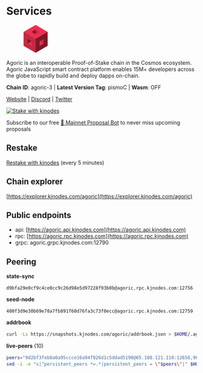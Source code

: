 # Services

<figure><img src="https://raw.githubusercontent.com/kj89/cosmos-images/main/logos/agoric.png" alt=""><figcaption></figcaption></figure>

Agoric is an interoperable Proof-of-Stake chain in the Cosmos ecosystem.  Agoric JavaScript smart contract platform enables 15M+ developers across the  globe to rapidly build and deploy dapps on-chain.

**Chain ID**: agoric-3 | **Latest Version Tag**: pismoC | **Wasm**: OFF

[Website](https://agoric.com) | [Discord](https://discord.com/invite/qDW8DRes4s) | [Twitter](https://twitter.com/agoric)

[![Stake with kjnodes](https://i.ibb.co/cr44Q8j/button-stake-with-kjnodes.png)](https://restake.app/agoric/agoricvaloper1ku5sm2twlsywdrp4wz3kfwgyrtqtp0lpr3nvk8)

Subscribe to our free [🤖 Mainnet Proposal Bot](https://t.me/kjnodes_proposal_bot) to never miss upcoming proposals

## Restake

[Restake with kjnodes](https://restake.app/agoric/agoricvaloper1ku5sm2twlsywdrp4wz3kfwgyrtqtp0lpr3nvk8) (every 5 minutes)
## Chain explorer
[https://explorer.kjnodes.com/agoric](https://explorer.kjnodes.com/agoric)

## Public endpoints

* api: [https://agoric.api.kjnodes.com](https://agoric.api.kjnodes.com)
* rpc: [https://agoric.rpc.kjnodes.com](https://agoric.rpc.kjnodes.com)
* grpc: agoric.grpc.kjnodes.com:12790

## Peering

**state-sync**

```text
d9bfa29e0cf9c4ce0cc9c26d98e5d97228f93b0b@agoric.rpc.kjnodes.com:12756
```

**seed-node**

```text
400f3d9e30b69e78a7fb891f60d76fa3c73f0ecc@agoric.rpc.kjnodes.com:12759
```

**addrbook**
```bash
curl -Ls https://snapshots.kjnodes.com/agoric/addrbook.json > $HOME/.agoric/config/addrbook.json
```

**live-peers** (10)
```bash
peers="9d2bf3feb8a0a95ccce16a94f926d1c5ddad5190@65.108.121.110:12656,9661393350ef8224aaa620f543a7710c9af9c495@195.14.6.55:26656,320dd22ee85e2b68f891b670331eb9fec9dc419e@80.64.208.63:26656,9ed68bef54712b46713ac755ab7a6e7ad30694ef@192.99.44.79:14456,ca4c3b9d0cf78d934a3b972c328db2e4a9a66c42@64.32.40.114:26656,16f2ad1b7f154d6f8751c0ab7453e24f32ee8db3@95.217.45.52:26656,b8701af626159c0aac2d47b6009ce22988c32813@14.224.158.246:26656,15f63de308337b66d8918ffaa74c6e956991bee9@138.201.120.161:28357,f095bb53006ebddcbbf29c8df70dddcba6419e36@142.93.145.13:26656,d9bfa29e0cf9c4ce0cc9c26d98e5d97228f93b0b@65.109.88.38:12756"
sed -i -e "s|^persistent_peers *=.*|persistent_peers = \"$peers\"|" $HOME/.agoric/config/config.toml
```
